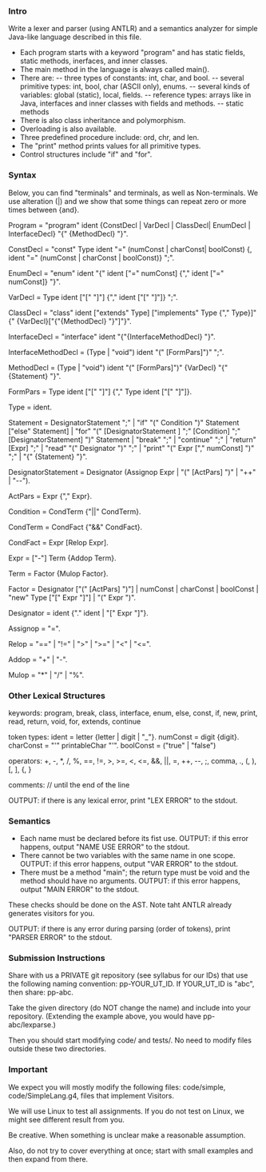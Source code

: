 
### Intro ###

Write a lexer and parser (using ANTLR) and a semantics analyzer for
simple Java-like language described in this file.

 - Each program starts with a keyword "program" and has static fields,
   static methods, inerfaces, and inner classes.
 - The main method in the language is always called main().
 - There are:
   -- three types of constants: int, char, and bool.
   -- several primitive types: int, bool, char (ASCII only), enums.
   -- several kinds of variables: global (static), local, fields.
   -- reference types: arrays like in Java, interfaces and inner
      classes with fields and methods.
   -- static methods
 - There is also class inheritance and polymorphism.
 - Overloading is also available.
 - Three predefined procedure include: ord, chr, and len.
 - The "print" method prints values for all primitive types.
 - Control structures include "if" and "for".


### Syntax ###

Below, you can find "terminals" and terminals, as well as
Non-terminals.  We use alteration (|) and we show that some things can
repeat zero or more times between {and}.

Program = "program" ident {ConstDecl | VarDecl | ClassDecl| EnumDecl | InterfaceDecl} "{" {MethodDecl} "}".

ConstDecl = "const" Type ident "=" (numConst | charConst| boolConst) {, ident "=" (numConst | charConst | boolConst)} ";".

EnumDecl = "enum" ident "{" ident ["=" numConst] {"," ident ["=" numConst]} "}".

VarDecl = Type ident ["[" "]"] {"," ident ["[" "]"]} ";".

ClassDecl = "class" ident ["extends" Type] ["implements" Type {"," Type}]"{"  {VarDecl}["{"{MethodDecl} "}"]"}".

InterfaceDecl = "interface" ident "{"{InterfaceMethodDecl} "}".

InterfaceMethodDecl = (Type | "void") ident "(" [FormPars]")" ";".

MethodDecl = (Type | "void") ident "(" [FormPars]")" {VarDecl} "{" {Statement} "}".

FormPars = Type ident ["[" "]"] {"," Type ident ["[" "]"]}.

Type = ident.

Statement =  DesignatorStatement ";"
  | "if" "(" Condition ")" Statement ["else" Statement]
  | "for" "(" [DesignatorStatement ] ";" [Condition] ";" [DesignatorStatement] ")" Statement
  | "break" ";"
  | "continue" ";"
  | "return" [Expr] ";"
  | "read" "(" Designator ")" ";"
  | "print" "(" Expr ["," numConst] ")" ";"
  | "{" {Statement} "}".

DesignatorStatement = Designator (Assignop Expr | "(" [ActPars] ")" | "++" | "--").

ActPars = Expr {"," Expr}.

Condition = CondTerm {"||" CondTerm}.

CondTerm = CondFact {"&&" CondFact}.

CondFact = Expr [Relop Expr].

Expr = ["-"] Term {Addop Term}.

Term = Factor {Mulop Factor}.

Factor = Designator ["(" [ActPars] ")"]
  | numConst
  | charConst
  | boolConst
  | "new" Type ["[" Expr "]"]
  | "(" Expr ")".

Designator = ident {"." ident | "[" Expr "]"}.

Assignop = "=".

Relop = "==" | "!=" | ">" | ">=" | "<" | "<=".

Addop = "+" | "-".

Mulop = "*" | "/" | "%".


### Other Lexical Structures ###

keywords: program, break, class, interface, enum, else, const, if,
new, print, read, return, void, for, extends, continue

token types:
    ident = letter {letter | digit | "_"}.
    numConst = digit {digit}.
    charConst = "'" printableChar "'".
    boolConst = ("true" | "false")

operators: +, -, *, /, %, ==, !=, >, >=, <, <=, &&, ||, =, ++, --, ;,
comma, ., (, ), [, ], {, }

comments: // until the end of the line

OUTPUT: if there is any lexical error, print "LEX ERROR" to the stdout.


### Semantics ###

 - Each name must be declared before its fist use.
   OUTPUT: if this error happens, output "NAME USE ERROR" to the stdout.
 - There cannot be two variables with the same name in one scope.
   OUTPUT: if this error happens, output "VAR ERROR" to the stdout.
 - There must be a method "main"; the return type must be void and the
   method should have no arguments.
   OUTPUT: if this error happens, output "MAIN ERROR" to the stdout.

These checks should be done on the AST.  Note taht ANTLR already
generates visitors for you.

OUTPUT: if there is any error during parsing (order of tokens), print
"PARSER ERROR" to the stdout.


### Submission Instructions ###

Share with us a PRIVATE git repository (see syllabus for our IDs) that
use the following naming convention: pp-YOUR_UT_ID.  If YOUR_UT_ID is
"abc", then share: pp-abc.

Take the given directory (do NOT change the name) and include into
your repository.  (Extending the example above, you would have
pp-abc/lexparse.)

Then you should start modifying code/ and tests/.  No need to modify
files outside these two directories.


### Important ###

We expect you will mostly modify the following files: code/simple,
code/SimpleLang.g4, files that implement Visitors.

We will use Linux to test all assignments.  If you do not test on
Linux, we might see different result from you.

Be creative.  When something is unclear make a reasonable assumption.

Also, do not try to cover everything at once; start with small
examples and then expand from there.
